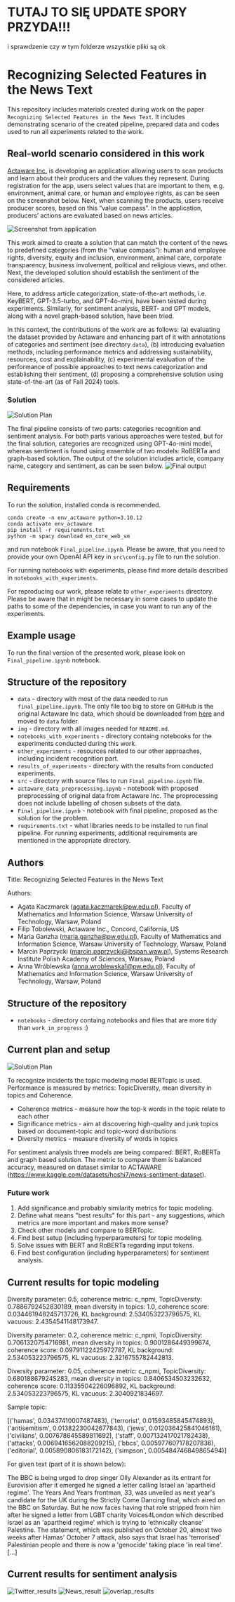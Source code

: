 # TUTAJ TO SIĘ UPDATE SPORY PRZYDA!!!
i sprawdzenie czy w tym folderze wszystkie pliki są ok

# Recognizing Selected Features in the News Text

This repository includes materials created during work on the paper `Recognizing Selected Features in the News Text`. It includes demonstrating scenario of the created pipeline, prepared data and codes used to run all experiments related to the work.

## Real-world scenario considered in this work

[Actaware Inc.](https://actaware.com) is developing an application allowing users to scan products and learn about their producers and the values they represent. During registration for the app, users select values that are important to them, e.g. environment, animal care, or human and employee rights, as can be seen on the screenshot below. Next, when scanning the products, users receive producer scores, based on this “value compass”. In the application, producers’ actions are evaluated based on news articles. 

![Screenshot from application](../img/app_value_compass.png)

This work aimed to create a solution that can match the content of the news to predefined categories (from the “value compass”): human and employee rights, diversity, equity and inclusion, environment, animal care, corporate transparency, business involvement, political and religious views, and other. Next, the developed solution should establish the sentiment of the considered articles.

Here, to address article categorization, state-of-the-art methods, i.e. KeyBERT, GPT-3.5-turbo, and GPT-4o-mini, have been tested during experiments. Similarly, for sentiment analysis, BERT- and GPT models, along with a novel graph-based solution, have been tried. 

In this context, the contributions of the work are as follows: 
(a) evaluating the dataset provided by Actaware and enhancing part of it with annotations of categories and sentiment (see directory `data`),
(b) introducing evaluation methods, including performance metrics and addressing sustainability, resources, cost and explainability, 
(c) experimental evaluation of the performance of possible approaches to text news categorization and establishing their sentiment, 
(d) proposing a comprehensive solution using state-of-the-art (as of Fall 2024) tools.

### Solution

![Solution Plan](../img/solution_pipeline.jpg)

The final pipeline consists of two parts: categories recognition and sentiment analysis. For both parts various approaches were tested, but for the final solution, categories are recognized using GPT-4o-mini model, whereas sentiment is found using ensemble of two models: RoBERTa and graph-based solution. The output of the solution includes article, company name, category and sentiment, as can be seen below.
![Final output](../img/final_results.jpg)

## Requirements

To run the solution, installed conda is recommended.

```
conda create -n env_actaware python=3.10.12
conda activate env_actaware
pip install -r requirements.txt
python -m spacy download en_core_web_sm
```
and run notebook `Final_pipeline.ipynb`. Please be aware, that you need to provide your own OpenAI API key in `src\config.py` file to run the solution.

For running notebooks with experiments, please find more details described in `notebooks_with_experiments`.

For reproducing our work, please relate to `other_experiments` directory. Please be aware that in might be necessary in some cases to update the paths to some of the dependencies, in case you want to run any of the experiments.

## Example usage

To run the final version of the presented work, please look on `Final_pipeline.ipynb` notebook. 

## Structure of the repository
* `data` - directory with most of the data needed to run `final_pipeline.ipynb`. The only file too big to store on GitHub is the original Actaware Inc data, which should be downloaded from [here](https://drive.google.com/file/d/1WNaTt7WLZjqp6-JyS9kj7XVsVG6v59N9/view?usp=sharing) and moved to `data` folder.
* `img` - directory with all images needed for `README.md`.
* `notebooks_with_experiments` - directory containg notebooks for the experiments conducted during this work.
* `other_experiments` - resources related to our other approaches, including incident recognition part.
* `results_of_experiments` - directory with the results from conducted experiments.
* `src` - directory with source files to run `Final_pipeline.ipynb` file.
* `actaware_data_preprocessing.ipynb` - notebook with proposed preprocessing of original data from Actaware Inc. The proprocessing does not include labelling of chosen subsets of the data.
* `Final_pipeline.ipynb` - notebook with final pipeline, proposed as the solution for the problem.
* `requirements.txt` - what libraries needs to be installed to run final pipeline. For running experiments, additional requirements are mentioned in the appropriate directory.

## Authors

Title: Recognizing Selected Features in the News Text

Authors: 
- Agata Kaczmarek (agata.kaczmarek@pw.edu.pl), Faculty of Mathematics and Information Science, Warsaw University of Technology, Warsaw, Poland
- Filip Tobolewski, Actaware Inc., Concord, California, US
- Maria Ganzha (maria.ganzha@pw.edu.pl), Faculty of Mathematics and Information Science, Warsaw University of Technology, Warsaw, Poland
- Marcin Paprzycki (marcin.paprzycki@ibspan.waw.pl), Systems Research Institute Polish Academy of Sciences, Warsaw, Poland
- Anna Wróblewska (anna.wroblewska1@pw.edu.pl), Faculty of Mathematics and Information Science, Warsaw University of Technology, Warsaw, Poland


## Structure of the repository
* `notebooks` - directory containg notebooks and files that are more tidy than `work_in_progress` :)

## Current plan and setup

![Solution Plan](img/solution_plan.png)

To recognize incidents the topic modeling model BERTopic is used. Performance is measured by metrics: TopicDiversity, mean diversity in topics and Coherence. 

* Coherence metrics - measure how the top-k words in the topic relate to each other
* Significance metrics - aim at discovering high-quality and junk topics based on document-topic and topic-word distributions
* Diversity metrics - measure diversity of words in topics

For sentiment analysis three models are being compared: BERT, RoBERTa and graph based solution. The metric to compare them is balanced accuracy, measured on dataset similar to ACTAWARE (https://www.kaggle.com/datasets/hoshi7/news-sentiment-dataset).

### Future work

1. Add significance and probably similarity metrics for topic modeling.
2. Define what means "best results" for this part - any suggestions, which metrics are more important and makes more sense?
3. Check other models and compare to BERTopic.
4. Find best setup (including hyperparameters) for topic modeling.
5. Solve issues with BERT and RoBERTa regarding input tokens.
6. Find best configuration (including hyperparameters) for sentiment analysis.

## Current results for topic modeling 

Diversity parameter: 0.5, coherence metric: c_npmi, TopicDiversity: 0.7886792452830189, mean diversity in topics: 1.0, coherence score: 0.034461948245713726, KL background: 2.534053223796575, KL vacuous: 2.4354541148173947.

Diversity parameter: 0.2, coherence metric: c_npmi, TopicDiversity: 0.7061320754716981, mean diversity in topics: 0.9001286449399674, coherence score: 0.09791122425972787, KL background: 2.534053223796575, KL vacuous: 2.3216755782442813.

Diversity parameter: 0.05, coherence metric: c_npmi, TopicDiversity: 0.680188679245283, mean diversity in topics: 0.8406534503232632, coherence score: 0.11335504226096892, KL background: 2.534053223796575, KL vacuous: 2.3040921834697.

Sample topic:

[('hamas', 0.03437410007487483),
 ('terrorist', 0.01593485845474893),
 ('antisemitism', 0.01382230042677843),
 ('jews', 0.012036425841046161),
 ('civilians', 0.007678645589811692),
 ('staff', 0.007132417021782438),
 ('attacks', 0.0069416562088209215),
 ('bbcs', 0.005977607178207836),
 ('editorial', 0.005890806183172142),
 ('simpson', 0.005484746849865494)]

For given text (part of it is shown below):

The BBC is being urged to drop singer Olly Alexander as its entrant for Eurovision after it emerged he signed a letter calling Israel an 'apartheid regime'. The Years And Years frontman, 33, was unveiled as next year's candidate for the UK during the Strictly Come Dancing final, which aired on the BBC on Saturday. But he now faces having that role stripped from him after he signed a letter from LGBT charity Voices4London which described Israel as an 'apartheid regime' which is trying to 'ethnically cleanse' Palestine. The statement, which was published on October 20, almost two weeks after Hamas' October 7 attack, also says that Israel has 'terrorised' Palestinian people and there is now a 'genocide' taking place 'in real time'.[...]


## Current results for sentiment analysis

![Twitter_results](img/results_sentiment_twitter.png)
![News_result](img/results_sentiment_news.png)
![overlap_results](img/results_methods_comparison_overlap.png)
